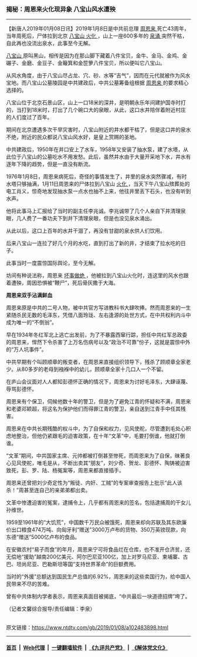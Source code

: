 ### 揭秘：周恩来火化现异象 八宝山风水遭殃
------------------------

<div class="post_content">
 <p>
  【新唐人2019年01月08日讯】2019年1月8日是中共前总理
  <a href="https://www.ntdtv.com/gb/周恩来.htm">
   周恩来
  </a>
  死亡43周年，当年周死后，尸体拉到北京
  <a href="https://www.ntdtv.com/gb/八宝山.htm">
   八宝山
  </a>
  <a href="https://www.ntdtv.com/gb/火化.htm">
   火化
  </a>
  ，山上一座600多年的
  <a href="https://www.ntdtv.com/gb/泉涌.htm">
   泉涌
  </a>
  突然干枯，自此再也没流出泉水，此事至今无解。
 </p>
 <p>
  <a href="https://www.ntdtv.com/gb/八宝山.htm">
   八宝山
  </a>
  原叫黑山，相传是因为在那山脚下藏着八件宝贝，金牛、金马、金鸡、金碾子、金磨、金豆子、金簸箕和金笸箩八件宝贝，所以便叫它八宝山。
 </p>
 <p>
  从风水角度，由于八宝山尽占龙、穴、砂、水等“吉气”，因而在元代就被作为风水宝地。而八宝山公墓陵园是中共建政后，中共公墓筹备组根据
  <a href="https://www.ntdtv.com/gb/周恩来.htm">
   周恩来
  </a>
  的要求精心选择的。
 </p>
 <p>
  八宝山位于北京石景山区，山上一口18米的深井，是明朝永乐年间建护国寺时打的，当打到18米时，打出了几个碗口大的泉眼，从此，这口水井陪伴着附近村庄的人们度过了百年。
 </p>
 <p>
  期间在北京遭遇多次干旱灾害时，八宝山附近的井水都干枯了，但是这口井的泉水不绝，附近的民众都说八宝山风水好，是皇上赏赐的圣地。
 </p>
 <p>
  中共建政后，1950年在井口安上了水车，1958年又安装了抽水泵，建了水塔，从此位于八宝山的公墓吃水不用发愁。此后，虽然井水由于大量开采地下水，井水有逐年下降的趋势，但是一直没有断流。
 </p>
 <p>
  1976年1月8日，周恩来病死后，奇怪的事情发生了，井里的泉水突然骤减，有时水塔只够抽满，1月11日周恩来的尸体拉到八宝山
  <a href="https://www.ntdtv.com/gb/火化.htm">
   火化
  </a>
  ，当天下午八宝山殡葬处的电工肖义，惊奇地发现抽水泵一点水也抽不上来，他往井里丢下石头，也没有听到水声。
 </p>
 <p>
  他将此事马上汇报给了当时的副主任李兆诚。李兆诚带了几个人亲自下井清理泉眼，几人费了一番功夫下到井下清理泉眼，但是也没见泉水涌出。
 </p>
 <p>
  从此以后，这口上百年的水井干涸了，再没有甘甜的泉水供人们饮用。
 </p>
 <p>
  后来八宝山一连拉了好几个月的水吃，直到打出了新的井，才结束了拉水吃的日子。
 </p>
 <p>
  此事当时一度震惊国际舆论，至今无解。
 </p>
 <p>
  坊间有种说法称，周恩来
  <a href="https://www.ntdtv.com/gb/坏事做绝.htm">
   坏事做绝
  </a>
  ，他被拉到八宝山火化时，连这里的风水也跟着遭殃，周因恐惧被“鞭尸”，死后骨灰撒于大海。
 </p>
 <p>
  <strong>
   周恩来双手沾满鲜血
  </strong>
 </p>
 <p>
  周恩来原是中共的二号人物，被中共官方写进教科书大肆吹捧。然而周恩来的一生紧随杀民无数的毛泽东，凭借八面玲珑、左右逢源的处世方式，在中共权利内斗中成为唯一的“不倒翁”。
 </p>
 <p>
  早在1934年冬红军北上逃亡出发前，为了不暴露西窜行踪，担任中共红军总政委的周恩来，悍然下令杀害了上万名伤病号以及“政治不可靠”份子，这就是震惊中外的“万人坑事件”。
 </p>
 <p>
  中共早期有个叫顾顺章的叛变者，在周恩来直接组织领导下，残杀了顾顺章全家老少。从80多岁的老母到襁褓中的幼儿，顾顺章全家十几口人一个不留。
 </p>
 <p>
  在庐山会议面对人人都知彭德怀正确的情况下，周恩来为讨好毛泽东，大肆诬蔑、辱骂彭德怀。
 </p>
 <p>
  周恩来有个保卫，伺候他数十年的警卫，但是为了避免江青的怀疑和不满，周恩来和老婆邓颖超，将这名为保护他们而得罪江青的警卫，亲自送到江青手中任其残害。
 </p>
 <p>
  周恩来在中共长期残酷的权斗中，为了自保和权力，见风使舵，尽管遭到毛处心积虑地整治，但他仍紧跟毛的迫害政策，在十年“文革”中，毛要打倒谁，他就打倒谁。
 </p>
 <p>
  “文革”期间，中共国家主席、元帅都被打倒甚至惨死，而周恩来为了自保，昧著良心见风使舵，唯毛是从，不断出卖其“朋友”，刘少奇、贺龙、彭德怀、陶铸被迫害致死，彭、罗、陆、杨冤案等，周恩来都直接插手。
 </p>
 <p>
  周恩来还曾把刘少奇定性为“叛徒、内奸、工贼”的专案审查报告上批示“此人该杀！”周甚至连自己的亲弟弟都出卖。
 </p>
 <p>
  文革中惨遭迫害的冤案，逮捕令上，几乎都有周恩来的签名，包括逮捕周的干女儿孙维世。
 </p>
 <p>
  1959至1961年的“大饥荒”，中国数千万民众被饿死，周恩来却向苏联及其东欧廉价出口粮食474万吨、向匈牙利“赠送”3000万卢布的货物、350万英镑现款，向东德“赠送”5000亿卢布的食品。
 </p>
 <p>
  在安徽农村“易子而食”的年月，周恩来宁可将食品烂在仓库，也不准开仓济贫，还无偿地“援助”越南200亿美元、阿尔巴尼亚100亿，加上对罗马尼亚、柬埔寨、古巴、坦尚尼亚、巴勒斯坦等国“支持世界革命”的巨额费用。
 </p>
 <p>
  当时的“外援”总额达到国民生产总值的6.92%，周恩来的这些卖国行为，给中国人民带来不尽的苦难。
 </p>
 <p>
  曾有中共体制内学者表示，周恩来真面目被揭底，“中共最后一块道德招牌”垮了。
 </p>
 <p>
  （记者文馨综合报导/责任编辑：李泉）
 </p>
 <div class="single_ad">
 </div>
</div>

<br/>原文链接：https://www.ntdtv.com/gb/2019/01/08/a102483898.html


------------------------
#### [首页](https://github.com/gfw-breaker/banned-news/blob/master/README.md) &nbsp;|&nbsp; [Web代理](https://github.com/labour-camp/helloworld) &nbsp;|&nbsp; [一键翻墙软件](https://github.com/gfw-breaker/nogfw/blob/master/README.md) &nbsp;|&nbsp; [《九评共产党》](https://github.com/gfw-breaker/9ping.md/blob/master/README.md#九评之一评共产党是什么) &nbsp;|&nbsp; [《解体党文化》](https://github.com/gfw-breaker/jtdwh.md/blob/master/README.md#绪论)

